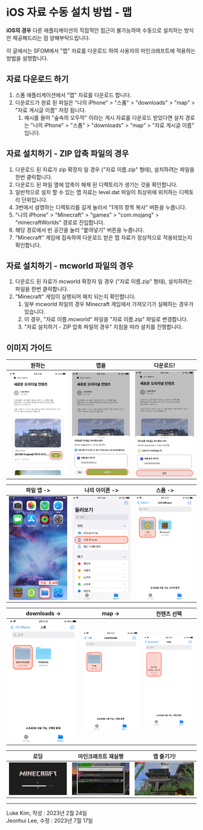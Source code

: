 # iOS 자료 수동 설치 방법 - 맵

**iOS의 경우** 다른 애플리케이션의 직접적인 접근이 불가능하여 수동으로 설치하는 방식만 제공해드리는 점 양해부탁드립니다.

이 글에서는 SFOM에서 "맵" 자료를 다운로드 하여 사용자의 마인크래프트에 적용하는 방법을 설명합니다.

## 자료 다운로드 하기

1. 스폼 애플리케이션에서 "맵" 자료를 다운로드 합니다.
2. 다운로드가 완료 된 파일은 "나의 iPhone" > "스폼" > "downloads" > "map" > "자료 게시글 이름" 저장 됩니다.
    1. 예시를 들어 "숲속의 오두막" 이라는 게시 자료를 다운로드 받았다면 설치 경로는 "나의 iPhone" > "스폼" > "downloads" > "map" > "자료 게시글 이름" 입니다.

## 자료 설치하기 - ZIP 압축 파일의 경우

1. 다운로드 된 자료가 zip 확장자 일 경우 ("자료 이름.zip" 형태), 설치하려는 파일을 한번 클릭합니다.
2. 다운로드 된 파일 옆에 압축이 해제 된 디렉토리가 생기는 것을 확인합니다.
3. 일반적으로 설치 할 수 있는 맵 자료는 level.dat 파일이 최상위에 위치하는 디렉토리 단위입니다.
4. 3번에서 설명하는 디렉토리를 길게 눌러서 "1개의 항목 복사" 버튼을 누릅니다.
5. "나의 iPhone" > "Minecraft" > "games" > "com.mojang" > "minecraftWorlds" 경로로 진입합니다.
6. 해당 경로에서 빈 공간을 눌러 "붙여넣기" 버튼을 누릅니다.
7. "Minecraft" 게임에 접속하여 다운로드 받은 맵 자료가 정상적으로 적용되었는지 확인합니다.

## 자료 설치하기 - mcworld 파일의 경우

1. 다운로드 된 자료가 mcworld 확장자 일 경우 ("자료 이름.zip" 형태), 설치하려는 파일을 한번 클릭합니다.
2. "Minecraft" 게임이 실행되어 패치 되는지 확인합니다.
    1. 일부 mcworld 파일의 경우 Minecraft 게임에서 가져오기가 실패하는 경우가 있습니다.
    2. 이 경우, "자료 이름.mcworld" 파일을 "자료 이름.zip" 파일로 변경합니다.
    3. "자료 설치하기 - ZIP 압축 파일의 경우" 지침을 따라 설치를 진행합니다.

## 이미지 가이드

| 원하는                                               | 맵을                                                | 다운로드!                                             |
|---------------------------------------------------|---------------------------------------------------|---------------------------------------------------|
| <img src="guide_installation_map_en.assets/Map01.png" alt=""/> | <img src="guide_installation_map_en.assets/Map02.PNG" alt=""/> | <img src="guide_installation_map_en.assets/Map03.PNG" alt=""/> |

| 파일 앱 ->                                           | 나의 아이폰 ->                                         | 스폼 ->                                             | 
|---------------------------------------------------|---------------------------------------------------|---------------------------------------------------|
| <img src="guide_installation_map_en.assets/Map04.png" alt=""/> | <img src="guide_installation_map_en.assets/Map05.png" alt=""/> | <img src="guide_installation_map_en.assets/Map06.png" alt=""/> | 

| downloads ->                                      | map ->                                            | 컨텐츠 선택                                            |
|---------------------------------------------------|---------------------------------------------------|---------------------------------------------------|
| <img src="guide_installation_map_en.assets/Map07.png" alt=""/> | <img src="guide_installation_map_en.assets/Map08.png" alt=""/> | <img src="guide_installation_map_en.assets/Map09.png" alt=""/> |

| 로딩                                                | 마인크래프트 재실행                                       | 맵 즐기기!                                            |
|---------------------------------------------------|--------------------------------------------------|---------------------------------------------------|
| <img src="guide_installation_map_en.assets/Map10.png" alt=""/> | <img src="guide_installation_map_en.assets/Map11.png" alt=""/> | <img src="guide_installation_map_en.assets/Map12.png" alt=""/> |


---

Luke Kim, 작성 : 2023년 2월 24일  
Jeonhui Lee, 수정 : 2023년 7월 17일 